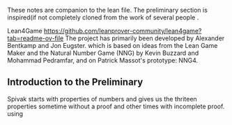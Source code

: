 These notes are companion to the lean file. The preliminary section is inspired(if not completely cloned from the work of several people . 

Lean4Game https://github.com/leanprover-community/lean4game?tab=readme-ov-file The project has primarily been developed by Alexander Bentkamp and Jon Eugster.
which is based on ideas from the Lean Game Maker and the Natural Number Game (NNG) by Kevin Buzzard and Mohammad Pedramfar, and on Patrick Massot's prototype: NNG4.

## Introduction to the Preliminary

Spivak starts with properties of numbers and gives us the thriteen properties sometime without a proof and other times with incomplete proof. using 